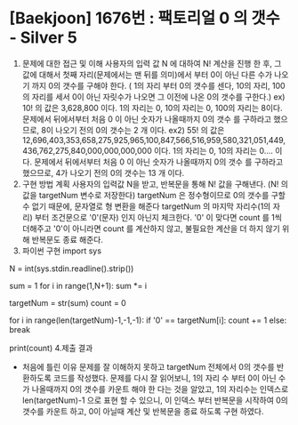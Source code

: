 # [Baekjoon] 1676번 : 팩토리얼 0 의 갯수 - Silver 5

1. 문제에 대한 접근 및 이해
사용자의 입력 값 N 에 대하여 N! 계산을 진행 한 후, 그 값에 대해서 첫째 자리(문제에서는 맨 뒤를 의미)에서 부터 0이 아닌 다른 수가 나오기 까지 0의 갯수를 구해야 한다. ( 1의 자리 부터 0의 갯수를 센다, 10의 자리, 100의 자리를 세서 0이 아닌 자릿수가 나오면 그 이전에 나온 0의 갯수를 구한다.)
ex) 10! 의 값은 3,628,800 이다.
1의 자리는 0, 10의 자리는 0, 100의 자리는 8이다. 문제에서
뒤에서부터 처음 0 이 아닌 숫자가 나올때까지 0의 갯수
를 구하라고 했으므로, 8이 나오기 전의 0의 갯수는 2 개 이다.
ex2) 55! 의 값은 12,696,403,353,658,275,925,965,100,847,566,516,959,580,321,051,449,436,762,275,840,000,000,000,000 이다.
1의 자리는 0, 10의 자리는 0.... 이다. 문제에서
뒤에서부터 처음 0 이 아닌 숫자가 나올때까지 0의 갯수
를 구하라고 했으므로, 4가 나오기 전의 0의 갯수는 13 개 이다.
2. 구현 방법 계획
사용자의 입력값 N을 받고, 반복문을 통해 N! 값을 구해낸다. (N! 의 값을 targetNum 변수로 저장한다)
targetNum 은 정수형이므로 0의 갯수를 구할 수 없기 때문에, 문자열로 형 변환을 해준다
targetNum 의 마지막 자리수(1의 자리) 부터 조건문으로 '0'(문자) 인지 아닌지 체크한다. '0' 이 맞다면 count 를 1씩 더해주고 '0'이 아니라면 count 를 계산하지 않고, 불필요한 계산을 더 하지 않기 위해 반복문도 종료 해준다.
3. 파이썬 구현
import sys

N = int(sys.stdin.readline().strip())

sum = 1
for i in range(1,N+1):
   sum *= i

targetNum = str(sum)
count = 0

for i in range(len(targetNum)-1,-1,-1):
    if '0' == targetNum[i]:
        count += 1
    else:
        break
        
print(count)
4.제출 결과
* 처음에 틀린 이유
문제를 잘 이해하지 못하고 targetNum 전체에서 0의 갯수를 반환하도록 코드를 작성했다. 문제를 다시 잘 읽어보니, 1의 자리 수 부터 0이 아닌 수가 나올때까지 0의 갯수를 카운트 해야 한 다는 것을 알았고, 1의 자리수는 인덱스로 len(targetNum)-1 으로 표현 할 수 있으니, 이 인덱스 부터 반복문을 시작하여 0의 갯수를 카운트 하고, 0이 아닐때 계산 및 반복문을 종료 하도록 구현 하였다.